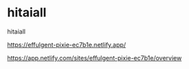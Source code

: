 # hitaiall
hitaiall

https://effulgent-pixie-ec7b1e.netlify.app/

https://app.netlify.com/sites/effulgent-pixie-ec7b1e/overview

